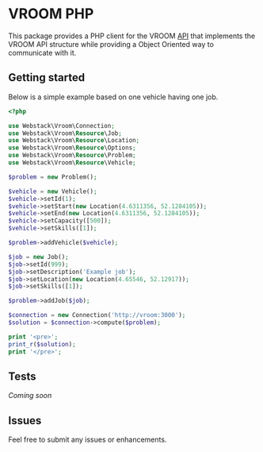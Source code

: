 # VROOM PHP

This package provides a PHP client for the VROOM [API](https://github.com/VROOM-Project/vroom/blob/master/docs/API.md) that implements the VROOM API structure while providing a Object Oriented way to communicate with it.

## Getting started
Below is a simple example based on one vehicle having one job.

```php
<?php

use Webstack\Vroom\Connection;
use Webstack\Vroom\Resource\Job;
use Webstack\Vroom\Resource\Location;
use Webstack\Vroom\Resource\Options;
use Webstack\Vroom\Resource\Problem;
use Webstack\Vroom\Resource\Vehicle;

$problem = new Problem();

$vehicle = new Vehicle();
$vehicle->setId(1);
$vehicle->setStart(new Location(4.6311356, 52.1284105));
$vehicle->setEnd(new Location(4.6311356, 52.1284105));
$vehicle->setCapacity([500]);
$vehicle->setSkills([1]);

$problem->addVehicle($vehicle);

$job = new Job();
$job->setId(999);
$job->setDescription('Example job');
$job->setLocation(new Location(4.65546, 52.12917));
$job->setSkills([1]);

$problem->addJob($job);

$connection = new Connection('http://vroom:3000');
$solution = $connection->compute($problem);

print '<pre>';
print_r($solution);
print '</pre>';
```

## Tests

*Coming soon*

## Issues

Feel free to submit any issues or enhancements.
